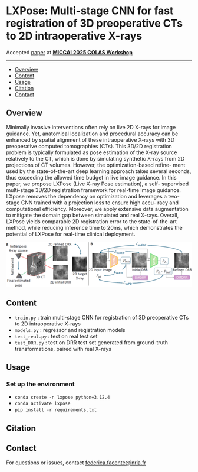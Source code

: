 # LXPose: Multi-stage CNN for fast registration of 3D preoperative CTs to 2D intraoperative X-rays

Accepted [paper](https://hal.science/hal-05218972v1/document) at **[MICCAI 2025 COLAS Workshop](https://sites.google.com/view/miccai-2025-colas/home)**

---

- [Overview](#overview)
- [Content](#content)
- [Usage](#usage)
- [Citation](#citation)
- [Contact](#contact)
## Overview

Minimally invasive interventions often rely on live 2D X-rays
for image guidance. Yet, anatomical localization and procedural accuracy
can be enhanced by spatial alignment of these intraoperative X-rays with
3D preoperative computed tomographies (CTs). This 3D/2D registration
problem is typically formulated as pose estimation of the X-ray source
relatively to the CT, which is done by simulating synthetic X-rays from
2D projections of CT volumes. However, the optimization-based refine-
ment used by the state-of-the-art deep learning approach takes several
seconds, thus exceeding the allowed time budget in live image guidance.
In this paper, we propose LXPose (Live X-ray Pose estimation), a self-
supervised multi-stage 3D/2D registration framework for real-time image
guidance. LXpose removes the dependency on optimization and leverages
a two-stage CNN trained with a projection loss to ensure high accu-
racy and computational efficiency. Moreover, we apply extensive data
augmentation to mitigate the domain gap between simulated and real
X-rays. Overall, LXPose yields comparable 2D registration error to the
state-of-the-art method, while reducing inference time to 20ms, which
demonstrates the potential of LXPose for real-time clinical deployment.

<p align="center">
  <img src="images/overview.png" alt="method" width="1000"/>
</p>

##  Content
- `train.py` : train multi-stage CNN for registration of 3D preoperative CTs to 2D intraoperative X-rays
- `models.py` : regressor and registration models  
- `test_real.py` : test on real test set
- `test_DRR.py` : test on DRR test set generated from ground-truth transformations, paired with real X-rays

## Usage 

### Set up the environment
- `conda create -n lxpose python=3.12.4`
- `conda activate lxpose`
- `pip install -r requirements.txt`

##  Citation

## Contact

For questions or issues, contact federica.facente@inria.fr
